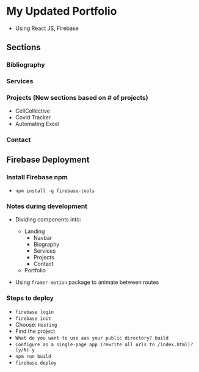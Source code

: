 # My Updated Portfolio
- Using React JS, Firebase
## Sections
### Bibliography
### Services
### Projects (New sections based on # of projects)
- CellCollective
- Covid Tracker
- Automating Excel

### Contact

## Firebase Deployment
### Install Firebase npm
- ```npm install -g firebase-tools```

### Notes during development
- Dividing components into:
    - Landing
        - Navbar
        - Biography
        - Services
        - Projects
        - Contact
    - Portfolio

- Using `framer-motion` package to animate between routes  

### Steps to deploy
- ```firebase login```
- ```firebase init``` 
- Choose: ```Hosting```
- Find the project
- ```What do you want to use aas your public directory? build```
- ```Configure as a single-page app (rewrite all urls to /index.html)? (y/N) y```
- ```npm run build```
- ```firebase deploy```
